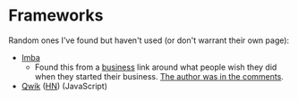 # Frameworks

Random ones I've found but haven't used (or don't warrant their own page):

- [Imba](https://imba.io/)
  - Found this from a [business](/business/index.md) link around what people
    wish they did when they started their business.
    [The author was in the comments](https://news.ycombinator.com/item?id=30347648).
- [Qwik](https://qwik.builder.io/)
  ([HN](https://news.ycombinator.com/item?id=33170842)) (JavaScript)
